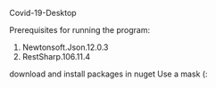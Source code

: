 Covid-19-Desktop 

Prerequisites for running the program:
1. Newtonsoft.Json.12.0.3
2. RestSharp.106.11.4

download and install packages in nuget
Use a mask (:
